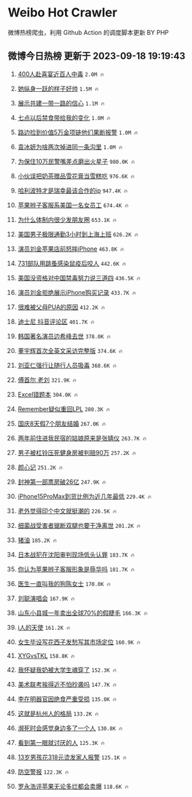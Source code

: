 # Weibo Hot Crawler 



微博热榜爬虫，利用 Github Action 的调度脚本更新 BY PHP 


## 微博今日热榜 更新于 2023-09-18 19:19:43 
1. [400人赴喜宴近百人中毒](https://s.weibo.com/weibo?q=%23400%E4%BA%BA%E8%B5%B4%E5%96%9C%E5%AE%B4%E8%BF%91%E7%99%BE%E4%BA%BA%E4%B8%AD%E6%AF%92%23&t=31&band_rank=1&Refer=top) `2.0M 🔥` 

1. [她纵身一跃的样子好帅](https://s.weibo.com/weibo?q=%23%E5%A5%B9%E7%BA%B5%E8%BA%AB%E4%B8%80%E8%B7%83%E7%9A%84%E6%A0%B7%E5%AD%90%E5%A5%BD%E5%B8%85%23&t=31&band_rank=2&Refer=top) `1.5M 🔥` 

1. [展示共建一带一路的信心](https://s.weibo.com/weibo?q=%23%E5%B1%95%E7%A4%BA%E5%85%B1%E5%BB%BA%E4%B8%80%E5%B8%A6%E4%B8%80%E8%B7%AF%E7%9A%84%E4%BF%A1%E5%BF%83%23&t=31&band_rank=3&Refer=top) `1.1M 🔥` 

1. [七点以后禁食带给我的变化](https://s.weibo.com/weibo?q=%E4%B8%83%E7%82%B9%E4%BB%A5%E5%90%8E%E7%A6%81%E9%A3%9F%E5%B8%A6%E7%BB%99%E6%88%91%E7%9A%84%E5%8F%98%E5%8C%96&t=31&band_rank=4&Refer=top) `1.0M 🔥` 

1. [路边捡到价值5万金项链他们果断报警](https://s.weibo.com/weibo?q=%23%E8%B7%AF%E8%BE%B9%E6%8D%A1%E5%88%B0%E4%BB%B7%E5%80%BC5%E4%B8%87%E9%87%91%E9%A1%B9%E9%93%BE%E4%BB%96%E4%BB%AC%E6%9E%9C%E6%96%AD%E6%8A%A5%E8%AD%A6%23&t=31&band_rank=5&Refer=top) `1.0M 🔥` 

1. [袁冰妍为啥两次掉进同一条沟里](https://s.weibo.com/weibo?q=%23%E8%A2%81%E5%86%B0%E5%A6%8D%E4%B8%BA%E5%95%A5%E4%B8%A4%E6%AC%A1%E6%8E%89%E8%BF%9B%E5%90%8C%E4%B8%80%E6%9D%A1%E6%B2%9F%E9%87%8C%23&t=31&band_rank=6&Refer=top) `1.0M 🔥` 

1. [为保住10万民警嘴差点磨出火星子](https://s.weibo.com/weibo?q=%23%E4%B8%BA%E4%BF%9D%E4%BD%8F10%E4%B8%87%E6%B0%91%E8%AD%A6%E5%98%B4%E5%B7%AE%E7%82%B9%E7%A3%A8%E5%87%BA%E7%81%AB%E6%98%9F%E5%AD%90%23&t=31&band_rank=7&Refer=top) `980.0K 🔥` 

1. [小伙误把奶茶赠品雪花膏当雪糕吃](https://s.weibo.com/weibo?q=%23%E5%B0%8F%E4%BC%99%E8%AF%AF%E6%8A%8A%E5%A5%B6%E8%8C%B6%E8%B5%A0%E5%93%81%E9%9B%AA%E8%8A%B1%E8%86%8F%E5%BD%93%E9%9B%AA%E7%B3%95%E5%90%83%23&t=31&band_rank=8&Refer=top) `976.6K 🔥` 

1. [哈利波特才是瑞幸最该合作的ip](https://s.weibo.com/weibo?q=%23%E5%93%88%E5%88%A9%E6%B3%A2%E7%89%B9%E6%89%8D%E6%98%AF%E7%91%9E%E5%B9%B8%E6%9C%80%E8%AF%A5%E5%90%88%E4%BD%9C%E7%9A%84ip%23&t=31&band_rank=9&Refer=top) `947.4K 🔥` 

1. [苹果辫子客服系美国一名女员工](https://s.weibo.com/weibo?q=%23%E8%8B%B9%E6%9E%9C%E8%BE%AB%E5%AD%90%E5%AE%A2%E6%9C%8D%E7%B3%BB%E7%BE%8E%E5%9B%BD%E4%B8%80%E5%90%8D%E5%A5%B3%E5%91%98%E5%B7%A5%23&t=31&band_rank=10&Refer=top) `674.4K 🔥` 

1. [为什么体制内很少发朋友圈](https://s.weibo.com/weibo?q=%23%E4%B8%BA%E4%BB%80%E4%B9%88%E4%BD%93%E5%88%B6%E5%86%85%E5%BE%88%E5%B0%91%E5%8F%91%E6%9C%8B%E5%8F%8B%E5%9C%88%23&t=31&band_rank=11&Refer=top) `653.1K 🔥` 

1. [美国男子极限通勤3小时到上海上班](https://s.weibo.com/weibo?q=%23%E7%BE%8E%E5%9B%BD%E7%94%B7%E5%AD%90%E6%9E%81%E9%99%90%E9%80%9A%E5%8B%A43%E5%B0%8F%E6%97%B6%E5%88%B0%E4%B8%8A%E6%B5%B7%E4%B8%8A%E7%8F%AD%23&t=31&band_rank=12&Refer=top) `626.2K 🔥` 

1. [演员刘金苹果店前怒摔iPhone](https://s.weibo.com/weibo?q=%23%E6%BC%94%E5%91%98%E5%88%98%E9%87%91%E8%8B%B9%E6%9E%9C%E5%BA%97%E5%89%8D%E6%80%92%E6%91%94iPhone%23&t=31&band_rank=13&Refer=top) `463.8K 🔥` 

1. [731部队用跳蚤感染鼠疫后咬人](https://s.weibo.com/weibo?q=%23731%E9%83%A8%E9%98%9F%E7%94%A8%E8%B7%B3%E8%9A%A4%E6%84%9F%E6%9F%93%E9%BC%A0%E7%96%AB%E5%90%8E%E5%92%AC%E4%BA%BA%23&t=31&band_rank=14&Refer=top) `442.6K 🔥` 

1. [美国没资格对中国禁毒努力说三道四](https://s.weibo.com/weibo?q=%23%E7%BE%8E%E5%9B%BD%E6%B2%A1%E8%B5%84%E6%A0%BC%E5%AF%B9%E4%B8%AD%E5%9B%BD%E7%A6%81%E6%AF%92%E5%8A%AA%E5%8A%9B%E8%AF%B4%E4%B8%89%E9%81%93%E5%9B%9B%23&t=31&band_rank=15&Refer=top) `436.5K 🔥` 

1. [演员刘金拒绝展示iPhone购买记录](https://s.weibo.com/weibo?q=%23%E6%BC%94%E5%91%98%E5%88%98%E9%87%91%E6%8B%92%E7%BB%9D%E5%B1%95%E7%A4%BAiPhone%E8%B4%AD%E4%B9%B0%E8%AE%B0%E5%BD%95%23&t=31&band_rank=16&Refer=top) `433.7K 🔥` 

1. [很难被父母PUA的原因](https://s.weibo.com/weibo?q=%23%E5%BE%88%E9%9A%BE%E8%A2%AB%E7%88%B6%E6%AF%8DPUA%E7%9A%84%E5%8E%9F%E5%9B%A0%23&t=31&band_rank=17&Refer=top) `412.2K 🔥` 

1. [迪士尼 抖音评论区](https://s.weibo.com/weibo?q=%E8%BF%AA%E5%A3%AB%E5%B0%BC%20%E6%8A%96%E9%9F%B3%E8%AF%84%E8%AE%BA%E5%8C%BA&t=31&band_rank=18&Refer=top) `401.7K 🔥` 

1. [韩国著名演员边希峰去世](https://s.weibo.com/weibo?q=%23%E9%9F%A9%E5%9B%BD%E8%91%97%E5%90%8D%E6%BC%94%E5%91%98%E8%BE%B9%E5%B8%8C%E5%B3%B0%E5%8E%BB%E4%B8%96%23&t=31&band_rank=19&Refer=top) `378.0K 🔥` 

1. [董宇辉首次全英文采访完整版](https://s.weibo.com/weibo?q=%23%E8%91%A3%E5%AE%87%E8%BE%89%E9%A6%96%E6%AC%A1%E5%85%A8%E8%8B%B1%E6%96%87%E9%87%87%E8%AE%BF%E5%AE%8C%E6%95%B4%E7%89%88%23&t=31&band_rank=20&Refer=top) `374.6K 🔥` 

1. [刘亚仁强行让随行人员吸毒](https://s.weibo.com/weibo?q=%23%E5%88%98%E4%BA%9A%E4%BB%81%E5%BC%BA%E8%A1%8C%E8%AE%A9%E9%9A%8F%E8%A1%8C%E4%BA%BA%E5%91%98%E5%90%B8%E6%AF%92%23&t=31&band_rank=21&Refer=top) `368.6K 🔥` 

1. [傅首尔 老刘](https://s.weibo.com/weibo?q=%E5%82%85%E9%A6%96%E5%B0%94%20%E8%80%81%E5%88%98&t=31&band_rank=22&Refer=top) `321.9K 🔥` 

1. [Excel错题本](https://s.weibo.com/weibo?q=Excel%E9%94%99%E9%A2%98%E6%9C%AC&t=31&band_rank=23&Refer=top) `304.0K 🔥` 

1. [Remember疑似重回LPL](https://s.weibo.com/weibo?q=%23Remember%E7%96%91%E4%BC%BC%E9%87%8D%E5%9B%9ELPL%23&t=31&band_rank=24&Refer=top) `280.3K 🔥` 

1. [国庆8天假7个朋友结婚](https://s.weibo.com/weibo?q=%23%E5%9B%BD%E5%BA%868%E5%A4%A9%E5%81%877%E4%B8%AA%E6%9C%8B%E5%8F%8B%E7%BB%93%E5%A9%9A%23&t=31&band_rank=25&Refer=top) `267.0K 🔥` 

1. [两年前住进我民宿的姑娘原来是张婧仪](https://s.weibo.com/weibo?q=%23%E4%B8%A4%E5%B9%B4%E5%89%8D%E4%BD%8F%E8%BF%9B%E6%88%91%E6%B0%91%E5%AE%BF%E7%9A%84%E5%A7%91%E5%A8%98%E5%8E%9F%E6%9D%A5%E6%98%AF%E5%BC%A0%E5%A9%A7%E4%BB%AA%23&t=31&band_rank=26&Refer=top) `263.7K 🔥` 

1. [男子被杠铃压死健身房被判赔90万](https://s.weibo.com/weibo?q=%23%E7%94%B7%E5%AD%90%E8%A2%AB%E6%9D%A0%E9%93%83%E5%8E%8B%E6%AD%BB%E5%81%A5%E8%BA%AB%E6%88%BF%E8%A2%AB%E5%88%A4%E8%B5%9490%E4%B8%87%23&t=31&band_rank=27&Refer=top) `257.2K 🔥` 

1. [颜心记](https://s.weibo.com/weibo?q=%E9%A2%9C%E5%BF%83%E8%AE%B0&t=31&band_rank=28&Refer=top) `251.2K 🔥` 

1. [封神第一部票房破26亿](https://s.weibo.com/weibo?q=%23%E5%B0%81%E7%A5%9E%E7%AC%AC%E4%B8%80%E9%83%A8%E7%A5%A8%E6%88%BF%E7%A0%B426%E4%BA%BF%23&t=31&band_rank=29&Refer=top) `247.9K 🔥` 

1. [iPhone15ProMax到货比例为近几年最低](https://s.weibo.com/weibo?q=%23iPhone15ProMax%E5%88%B0%E8%B4%A7%E6%AF%94%E4%BE%8B%E4%B8%BA%E8%BF%91%E5%87%A0%E5%B9%B4%E6%9C%80%E4%BD%8E%23&t=31&band_rank=30&Refer=top) `229.4K 🔥` 

1. [老外觉得印个中文就挺潮的](https://s.weibo.com/weibo?q=%23%E8%80%81%E5%A4%96%E8%A7%89%E5%BE%97%E5%8D%B0%E4%B8%AA%E4%B8%AD%E6%96%87%E5%B0%B1%E6%8C%BA%E6%BD%AE%E7%9A%84%23&t=31&band_rank=31&Refer=top) `226.5K 🔥` 

1. [细菌战受害者锯断双腿也要干净离世](https://s.weibo.com/weibo?q=%23%E7%BB%86%E8%8F%8C%E6%88%98%E5%8F%97%E5%AE%B3%E8%80%85%E9%94%AF%E6%96%AD%E5%8F%8C%E8%85%BF%E4%B9%9F%E8%A6%81%E5%B9%B2%E5%87%80%E7%A6%BB%E4%B8%96%23&t=31&band_rank=32&Refer=top) `201.2K 🔥` 

1. [猪油](https://s.weibo.com/weibo?q=%E7%8C%AA%E6%B2%B9&t=31&band_rank=33&Refer=top) `185.2K 🔥` 

1. [日本战犯在沈阳审判现场低头认罪](https://s.weibo.com/weibo?q=%23%E6%97%A5%E6%9C%AC%E6%88%98%E7%8A%AF%E5%9C%A8%E6%B2%88%E9%98%B3%E5%AE%A1%E5%88%A4%E7%8E%B0%E5%9C%BA%E4%BD%8E%E5%A4%B4%E8%AE%A4%E7%BD%AA%23&t=31&band_rank=34&Refer=top) `183.7K 🔥` 

1. [你认为苹果辫子客服形象是辱华吗](https://s.weibo.com/weibo?q=%23%E4%BD%A0%E8%AE%A4%E4%B8%BA%E8%8B%B9%E6%9E%9C%E8%BE%AB%E5%AD%90%E5%AE%A2%E6%9C%8D%E5%BD%A2%E8%B1%A1%E6%98%AF%E8%BE%B1%E5%8D%8E%E5%90%97%23&t=31&band_rank=35&Refer=top) `181.7K 🔥` 

1. [医生一直叫我的狗陈女士](https://s.weibo.com/weibo?q=%E5%8C%BB%E7%94%9F%E4%B8%80%E7%9B%B4%E5%8F%AB%E6%88%91%E7%9A%84%E7%8B%97%E9%99%88%E5%A5%B3%E5%A3%AB&t=31&band_rank=36&Refer=top) `170.0K 🔥` 

1. [刘聪演唱会](https://s.weibo.com/weibo?q=%23%E5%88%98%E8%81%AA%E6%BC%94%E5%94%B1%E4%BC%9A%23&t=31&band_rank=37&Refer=top) `167.9K 🔥` 

1. [山东小县城一年卖出全球70%的假睫毛](https://s.weibo.com/weibo?q=%23%E5%B1%B1%E4%B8%9C%E5%B0%8F%E5%8E%BF%E5%9F%8E%E4%B8%80%E5%B9%B4%E5%8D%96%E5%87%BA%E5%85%A8%E7%90%8370%25%E7%9A%84%E5%81%87%E7%9D%AB%E6%AF%9B%23&t=31&band_rank=38&Refer=top) `166.3K 🔥` 

1. [i人的天使](https://s.weibo.com/weibo?q=i%E4%BA%BA%E7%9A%84%E5%A4%A9%E4%BD%BF&t=31&band_rank=39&Refer=top) `161.2K 🔥` 

1. [女生毕设写花西子发愁写其市场定位](https://s.weibo.com/weibo?q=%23%E5%A5%B3%E7%94%9F%E6%AF%95%E8%AE%BE%E5%86%99%E8%8A%B1%E8%A5%BF%E5%AD%90%E5%8F%91%E6%84%81%E5%86%99%E5%85%B6%E5%B8%82%E5%9C%BA%E5%AE%9A%E4%BD%8D%23&t=31&band_rank=40&Refer=top) `160.9K 🔥` 

1. [XYGvsTKL](https://s.weibo.com/weibo?q=%23XYGvsTKL%23&t=31&band_rank=41&Refer=top) `158.8K 🔥` 

1. [我怀疑我奶被大学生魂穿了](https://s.weibo.com/weibo?q=%23%E6%88%91%E6%80%80%E7%96%91%E6%88%91%E5%A5%B6%E8%A2%AB%E5%A4%A7%E5%AD%A6%E7%94%9F%E9%AD%82%E7%A9%BF%E4%BA%86%23&t=31&band_rank=42&Refer=top) `152.3K 🔥` 

1. [美术联考挨得近不怕抄袭吗](https://s.weibo.com/weibo?q=%23%E7%BE%8E%E6%9C%AF%E8%81%94%E8%80%83%E6%8C%A8%E5%BE%97%E8%BF%91%E4%B8%8D%E6%80%95%E6%8A%84%E8%A2%AD%E5%90%97%23&t=31&band_rank=43&Refer=top) `147.7K 🔥` 

1. [李在明器官因绝食严重受损](https://s.weibo.com/weibo?q=%23%E6%9D%8E%E5%9C%A8%E6%98%8E%E5%99%A8%E5%AE%98%E5%9B%A0%E7%BB%9D%E9%A3%9F%E4%B8%A5%E9%87%8D%E5%8F%97%E6%8D%9F%23&t=31&band_rank=44&Refer=top) `135.0K 🔥` 

1. [这就是杭州人的格局](https://s.weibo.com/weibo?q=%23%E8%BF%99%E5%B0%B1%E6%98%AF%E6%9D%AD%E5%B7%9E%E4%BA%BA%E7%9A%84%E6%A0%BC%E5%B1%80%23&t=31&band_rank=45&Refer=top) `133.2K 🔥` 

1. [濒死时会感觉身边多了一个人](https://s.weibo.com/weibo?q=%E6%BF%92%E6%AD%BB%E6%97%B6%E4%BC%9A%E6%84%9F%E8%A7%89%E8%BA%AB%E8%BE%B9%E5%A4%9A%E4%BA%86%E4%B8%80%E4%B8%AA%E4%BA%BA&t=31&band_rank=46&Refer=top) `130.8K 🔥` 

1. [看到第一眼就讨厌的人](https://s.weibo.com/weibo?q=%23%E7%9C%8B%E5%88%B0%E7%AC%AC%E4%B8%80%E7%9C%BC%E5%B0%B1%E8%AE%A8%E5%8E%8C%E7%9A%84%E4%BA%BA%23&t=31&band_rank=47&Refer=top) `125.3K 🔥` 

1. [13岁男孩花318元烫发家人报警](https://s.weibo.com/weibo?q=%2313%E5%B2%81%E7%94%B7%E5%AD%A9%E8%8A%B1318%E5%85%83%E7%83%AB%E5%8F%91%E5%AE%B6%E4%BA%BA%E6%8A%A5%E8%AD%A6%23&t=31&band_rank=48&Refer=top) `125.1K 🔥` 

1. [防空警报](https://s.weibo.com/weibo?q=%E9%98%B2%E7%A9%BA%E8%AD%A6%E6%8A%A5&t=31&band_rank=49&Refer=top) `122.3K 🔥` 

1. [罗永浩评苹果无论多烂都会卖爆](https://s.weibo.com/weibo?q=%23%E7%BD%97%E6%B0%B8%E6%B5%A9%E8%AF%84%E8%8B%B9%E6%9E%9C%E6%97%A0%E8%AE%BA%E5%A4%9A%E7%83%82%E9%83%BD%E4%BC%9A%E5%8D%96%E7%88%86%23&t=31&band_rank=50&Refer=top) `118.6K 🔥` 

